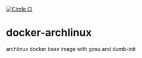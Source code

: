 [![Circle CI](https://circleci.com/gh/JohannWeging/docker-archlinux.svg?style=svg)](https://circleci.com/gh/JohannWeging/docker-archlinux)
# docker-archlinux
archlinux docker base image with gosu and dumb-init
